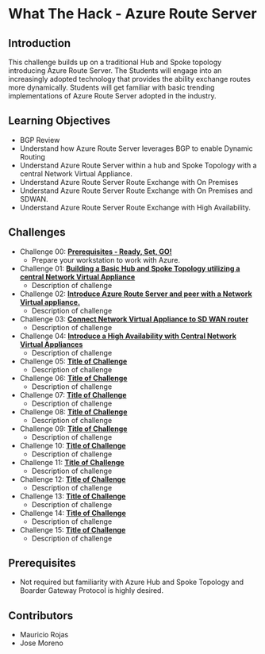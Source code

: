 # What The Hack - Azure Route Server

## Introduction

This challenge builds up on a traditional Hub and Spoke topology introducing Azure Route Server. The Students will engage into an increasingly adopted technology that provides the ability exchange routes more dynamically. Students will get familiar with basic trending implementations of Azure Route Server adopted in the industry.  

## Learning Objectives

- BGP Review
- Understand how Azure Route Server leverages BGP to enable Dynamic Routing
- Understand  Azure Route Server within a hub and Spoke Topology with a central Network Virtual Appliance.  
- Understand Azure Route Server Route Exchange with On Premises 
- Understand Azure Route Server Route Exchange with On Premises and SDWAN. 
- Understand Azure Route Server Route Exchange with High Availability.


## Challenges

- Challenge 00: **[Prerequisites - Ready, Set, GO!](Student/Challenge-00.md)**
	 - Prepare your workstation to work with Azure.
- Challenge 01: **[Building a Basic Hub and Spoke Topology utilizing a central Network Virtual Appliance](Student/Challenge-01.md)**
	 - Description of challenge
- Challenge 02: **[Introduce Azure Route Server and peer with a Network Virtual appliance.](Student/Challenge-02.md)**
	 - Description of challenge
- Challenge 03: **[Connect Network Virtual Appliance to SD WAN router](Student/Challenge-03.md)**
	 - Description of challenge
- Challenge 04: **[Introduce a High Availability with Central Network Virtual Appliances](Student/Challenge-04.md)**
	 - Description of challenge
- Challenge 05: **[Title of Challenge](Student/Challenge-05.md)**
	 - Description of challenge
- Challenge 06: **[Title of Challenge](Student/Challenge-06.md)**
	 - Description of challenge
- Challenge 07: **[Title of Challenge](Student/Challenge-07.md)**
	 - Description of challenge
- Challenge 08: **[Title of Challenge](Student/Challenge-08.md)**
	 - Description of challenge
- Challenge 09: **[Title of Challenge](Student/Challenge-09.md)**
	 - Description of challenge
- Challenge 10: **[Title of Challenge](Student/Challenge-10.md)**
	 - Description of challenge
- Challenge 11: **[Title of Challenge](Student/Challenge-11.md)**
	 - Description of challenge
- Challenge 12: **[Title of Challenge](Student/Challenge-12.md)**
	 - Description of challenge
- Challenge 13: **[Title of Challenge](Student/Challenge-13.md)**
	 - Description of challenge
- Challenge 14: **[Title of Challenge](Student/Challenge-14.md)**
	 - Description of challenge
- Challenge 15: **[Title of Challenge](Student/Challenge-15.md)**
	 - Description of challenge

## Prerequisites

- Not required but familiarity with Azure Hub and Spoke Topology and Boarder Gateway Protocol is highly desired. 

## Contributors

- Mauricio Rojas
- Jose Moreno
